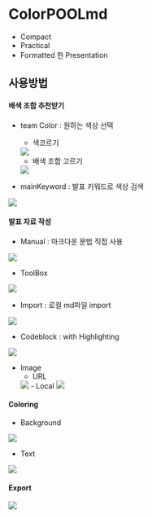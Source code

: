 # ColorPOOLmd
- Compact
- Practical
- Formatted 한 Presentation

## 사용방법

#### 배색 조합 추천받기
- team Color : 원하는 색상 선택
    - 색코르기
    <img src='./docs/image/teamColor1.gif'>

    - 배색 조합 고르기
    <img src='./docs/image/teamColor2.gif'>
    
- mainKeyword : 발표 키워드로 색상 검색
<img src='./docs/image/mainKeyword.gif'>

#### 발표 자료 작성
- Manual : 마크다운 문법 직접 사용
<img src='./docs/image/writeByManual.gif'>

- ToolBox
<img src='./docs/image/WriteByTool.gif'>

- Import : 로컬 md파일 import
<img src='./docs/image/import_md.gif'>

- Codeblock : with Highlighting
<img src='./docs/image/writeCodeBlock.gif'>

- Image
    - URL
    <img src='./docs/image/writeImageByLocal.gif'>
    - Local
    <img src='./docs/image/writeImageByURL.gif'>

#### Coloring
- Background
<img src='./docs/image/coloringBack.gif'>

- Text
<img src='./docs/image/coloringText.gif'>

#### Export
<img src='./docs/image/Final.gif'>

